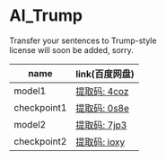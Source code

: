 # AI_Trump
Transfer your sentences to Trump-style  
license will soon be added, sorry.  

|name|link(百度网盘)|
|--|--|
| model1 | [提取码: 4coz](https://pan.baidu.com/s/1VyMav4Wt-ZENUzMr1U_tiQ) |
| checkpoint1 | [提取码: 0s8e](https://pan.baidu.com/s/1hCVp3UprTT9eFbVwMEdKRQ) |
| model2 | [提取码: 7jp3](https://pan.baidu.com/s/1O8pGXvDngu9E3krPYojQpQ) |
| checkpoint2 | [提取码: ioxy](https://pan.baidu.com/s/1EFV95ve2xUtaa-rBTsiK3w) |

